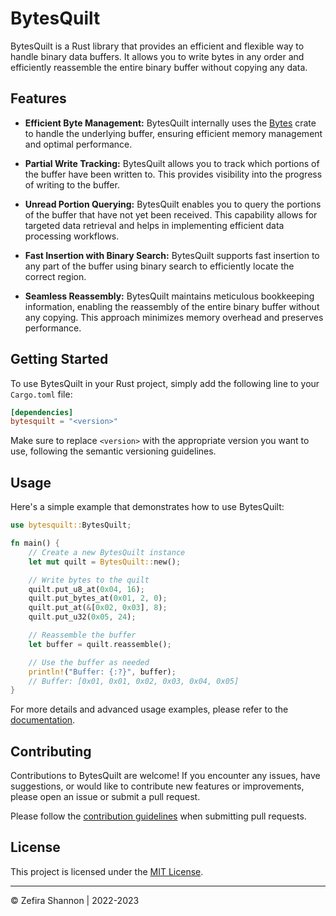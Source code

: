 # BytesQuilt

BytesQuilt is a Rust library that provides an efficient and flexible
way to handle binary data buffers. It allows you to write bytes in any
order and efficiently reassemble the entire binary buffer without
copying any data.

## Features

- **Efficient Byte Management:** BytesQuilt internally uses the
  [Bytes](https://docs.rs/bytes) crate to handle the underlying
  buffer, ensuring efficient memory management and optimal
  performance.

- **Partial Write Tracking:** BytesQuilt allows you to track which
  portions of the buffer have been written to. This provides
  visibility into the progress of writing to the buffer.

- **Unread Portion Querying:** BytesQuilt enables you to query the
  portions of the buffer that have not yet been received. This
  capability allows for targeted data retrieval and helps in
  implementing efficient data processing workflows.

- **Fast Insertion with Binary Search:** BytesQuilt supports fast
  insertion to any part of the buffer using binary search to
  efficiently locate the correct region.

- **Seamless Reassembly:** BytesQuilt maintains meticulous bookkeeping
  information, enabling the reassembly of the entire binary buffer
  without any copying. This approach minimizes memory overhead and
  preserves performance.

## Getting Started

To use BytesQuilt in your Rust project, simply add the following line
to your `Cargo.toml` file:

```toml
[dependencies]
bytesquilt = "<version>"
```

Make sure to replace `<version>` with the appropriate version you want
to use, following the semantic versioning guidelines.

## Usage

Here's a simple example that demonstrates how to use BytesQuilt:

```rust
use bytesquilt::BytesQuilt;

fn main() {
    // Create a new BytesQuilt instance
    let mut quilt = BytesQuilt::new();

    // Write bytes to the quilt
    quilt.put_u8_at(0x04, 16);
    quilt.put_bytes_at(0x01, 2, 0);
    quilt.put_at(&[0x02, 0x03], 8);
    quilt.put_u32(0x05, 24);

    // Reassemble the buffer
    let buffer = quilt.reassemble();

    // Use the buffer as needed
    println!("Buffer: {:?}", buffer);
    // Buffer: [0x01, 0x01, 0x02, 0x03, 0x04, 0x05]
}
```

For more details and advanced usage examples, please refer to the
[documentation](https://docs.rs/bytes-quilt).

## Contributing

Contributions to BytesQuilt are welcome! If you encounter any issues,
have suggestions, or would like to contribute new features or
improvements, please open an issue or submit a pull request.

Please follow the [contribution guidelines](CONTRIBUTING.md) when
submitting pull requests.

## License

This project is licensed under the [MIT License](LICENSE).

---

&copy; Zefira Shannon | 2022-2023
